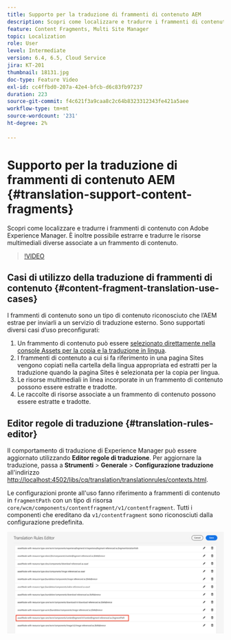 ```yaml
---
title: Supporto per la traduzione di frammenti di contenuto AEM
description: Scopri come localizzare e tradurre i frammenti di contenuto con Adobe Experience Manager. È inoltre possibile estrarre e tradurre le risorse multimediali diverse associate a un frammento di contenuto.
feature: Content Fragments, Multi Site Manager
topic: Localization
role: User
level: Intermediate
version: 6.4, 6.5, Cloud Service
jira: KT-201
thumbnail: 18131.jpg
doc-type: Feature Video
exl-id: cc4ffbd0-207a-42e4-bfcb-d6c83fb97237
duration: 223
source-git-commit: f4c621f3a9caa8c2c64b8323312343fe421a5aee
workflow-type: tm+mt
source-wordcount: '231'
ht-degree: 2%

---
```


# Supporto per la traduzione di frammenti di contenuto AEM {#translation-support-content-fragments}

Scopri come localizzare e tradurre i frammenti di contenuto con Adobe Experience Manager. È inoltre possibile estrarre e tradurre le risorse multimediali diverse associate a un frammento di contenuto.

>[!VIDEO](https://video.tv.adobe.com/v/18131?quality=12&learn=on)

## Casi di utilizzo della traduzione di frammenti di contenuto {#content-fragment-translation-use-cases}

I frammenti di contenuto sono un tipo di contenuto riconosciuto che l’AEM estrae per inviarli a un servizio di traduzione esterno. Sono supportati diversi casi d’uso preconfigurati:

1. Un frammento di contenuto può essere [selezionato direttamente nella console Assets per la copia e la traduzione in lingua](https://experienceleague.adobe.com/docs/experience-manager-cloud-service/content/assets/admin/translate-assets.html).
2. I frammenti di contenuto a cui si fa riferimento in una pagina Sites vengono copiati nella cartella della lingua appropriata ed estratti per la traduzione quando la pagina Sites è selezionata per la copia per lingua.
3. Le risorse multimediali in linea incorporate in un frammento di contenuto possono essere estratte e tradotte.
4. Le raccolte di risorse associate a un frammento di contenuto possono essere estratte e tradotte.

## Editor regole di traduzione {#translation-rules-editor}

Il comportamento di traduzione di Experience Manager può essere aggiornato utilizzando **Editor regole di traduzione**. Per aggiornare la traduzione, passa a **Strumenti** > **Generale** > **Configurazione traduzione** all&#39;indirizzo [http://localhost:4502/libs/cq/translation/translationrules/contexts.html](http://localhost:4502/libs/cq/translation/translationrules/contexts.html).

Le configurazioni pronte all&#39;uso fanno riferimento a frammenti di contenuto in `fragmentPath` con un tipo di risorsa `core/wcm/components/contentfragment/v1/contentfragment`. Tutti i componenti che ereditano da `v1/contentfragment` sono riconosciuti dalla configurazione predefinita.

![Editor regole di traduzione](assets/translation-configuration.png)
